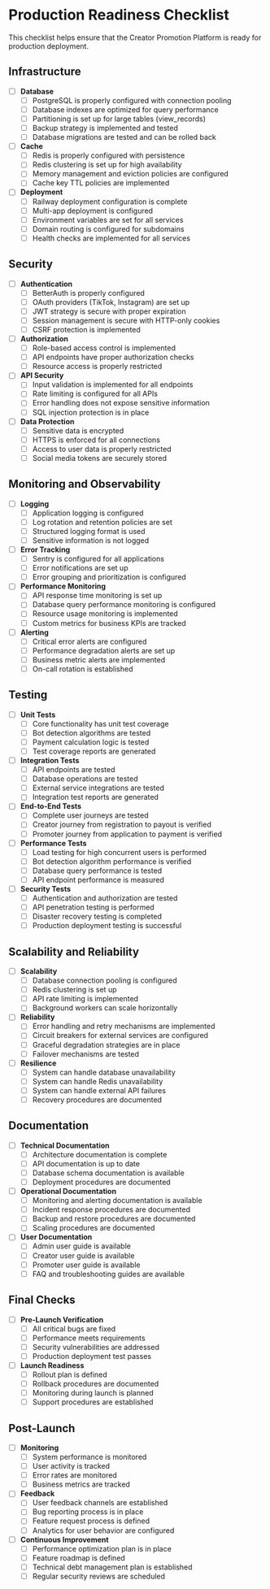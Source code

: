 # Production Readiness Checklist

This checklist helps ensure that the Creator Promotion Platform is ready for production deployment.

## Infrastructure

- [ ] **Database**
  - [ ] PostgreSQL is properly configured with connection pooling
  - [ ] Database indexes are optimized for query performance
  - [ ] Partitioning is set up for large tables (view_records)
  - [ ] Backup strategy is implemented and tested
  - [ ] Database migrations are tested and can be rolled back

- [ ] **Cache**
  - [ ] Redis is properly configured with persistence
  - [ ] Redis clustering is set up for high availability
  - [ ] Memory management and eviction policies are configured
  - [ ] Cache key TTL policies are implemented

- [ ] **Deployment**
  - [ ] Railway deployment configuration is complete
  - [ ] Multi-app deployment is configured
  - [ ] Environment variables are set for all services
  - [ ] Domain routing is configured for subdomains
  - [ ] Health checks are implemented for all services

## Security

- [ ] **Authentication**
  - [ ] BetterAuth is properly configured
  - [ ] OAuth providers (TikTok, Instagram) are set up
  - [ ] JWT strategy is secure with proper expiration
  - [ ] Session management is secure with HTTP-only cookies
  - [ ] CSRF protection is implemented

- [ ] **Authorization**
  - [ ] Role-based access control is implemented
  - [ ] API endpoints have proper authorization checks
  - [ ] Resource access is properly restricted

- [ ] **API Security**
  - [ ] Input validation is implemented for all endpoints
  - [ ] Rate limiting is configured for all APIs
  - [ ] Error handling does not expose sensitive information
  - [ ] SQL injection protection is in place

- [ ] **Data Protection**
  - [ ] Sensitive data is encrypted
  - [ ] HTTPS is enforced for all connections
  - [ ] Access to user data is properly restricted
  - [ ] Social media tokens are securely stored

## Monitoring and Observability

- [ ] **Logging**
  - [ ] Application logging is configured
  - [ ] Log rotation and retention policies are set
  - [ ] Structured logging format is used
  - [ ] Sensitive information is not logged

- [ ] **Error Tracking**
  - [ ] Sentry is configured for all applications
  - [ ] Error notifications are set up
  - [ ] Error grouping and prioritization is configured

- [ ] **Performance Monitoring**
  - [ ] API response time monitoring is set up
  - [ ] Database query performance monitoring is configured
  - [ ] Resource usage monitoring is implemented
  - [ ] Custom metrics for business KPIs are tracked

- [ ] **Alerting**
  - [ ] Critical error alerts are configured
  - [ ] Performance degradation alerts are set up
  - [ ] Business metric alerts are implemented
  - [ ] On-call rotation is established

## Testing

- [ ] **Unit Tests**
  - [ ] Core functionality has unit test coverage
  - [ ] Bot detection algorithms are tested
  - [ ] Payment calculation logic is tested
  - [ ] Test coverage reports are generated

- [ ] **Integration Tests**
  - [ ] API endpoints are tested
  - [ ] Database operations are tested
  - [ ] External service integrations are tested
  - [ ] Integration test reports are generated

- [ ] **End-to-End Tests**
  - [ ] Complete user journeys are tested
  - [ ] Creator journey from registration to payout is verified
  - [ ] Promoter journey from application to payment is verified

- [ ] **Performance Tests**
  - [ ] Load testing for high concurrent users is performed
  - [ ] Bot detection algorithm performance is verified
  - [ ] Database query performance is tested
  - [ ] API endpoint performance is measured

- [ ] **Security Tests**
  - [ ] Authentication and authorization are tested
  - [ ] API penetration testing is performed
  - [ ] Disaster recovery testing is completed
  - [ ] Production deployment testing is successful

## Scalability and Reliability

- [ ] **Scalability**
  - [ ] Database connection pooling is configured
  - [ ] Redis clustering is set up
  - [ ] API rate limiting is implemented
  - [ ] Background workers can scale horizontally

- [ ] **Reliability**
  - [ ] Error handling and retry mechanisms are implemented
  - [ ] Circuit breakers for external services are configured
  - [ ] Graceful degradation strategies are in place
  - [ ] Failover mechanisms are tested

- [ ] **Resilience**
  - [ ] System can handle database unavailability
  - [ ] System can handle Redis unavailability
  - [ ] System can handle external API failures
  - [ ] Recovery procedures are documented

## Documentation

- [ ] **Technical Documentation**
  - [ ] Architecture documentation is complete
  - [ ] API documentation is up to date
  - [ ] Database schema documentation is available
  - [ ] Deployment procedures are documented

- [ ] **Operational Documentation**
  - [ ] Monitoring and alerting documentation is available
  - [ ] Incident response procedures are documented
  - [ ] Backup and restore procedures are documented
  - [ ] Scaling procedures are documented

- [ ] **User Documentation**
  - [ ] Admin user guide is available
  - [ ] Creator user guide is available
  - [ ] Promoter user guide is available
  - [ ] FAQ and troubleshooting guides are available

## Final Checks

- [ ] **Pre-Launch Verification**
  - [ ] All critical bugs are fixed
  - [ ] Performance meets requirements
  - [ ] Security vulnerabilities are addressed
  - [ ] Production deployment test passes

- [ ] **Launch Readiness**
  - [ ] Rollout plan is defined
  - [ ] Rollback procedures are documented
  - [ ] Monitoring during launch is planned
  - [ ] Support procedures are established

## Post-Launch

- [ ] **Monitoring**
  - [ ] System performance is monitored
  - [ ] User activity is tracked
  - [ ] Error rates are monitored
  - [ ] Business metrics are tracked

- [ ] **Feedback**
  - [ ] User feedback channels are established
  - [ ] Bug reporting process is in place
  - [ ] Feature request process is defined
  - [ ] Analytics for user behavior are configured

- [ ] **Continuous Improvement**
  - [ ] Performance optimization plan is in place
  - [ ] Feature roadmap is defined
  - [ ] Technical debt management plan is established
  - [ ] Regular security reviews are scheduled